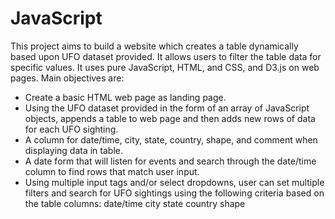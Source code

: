 # JavaScript
 
This project aims to build a website which creates a table dynamically based upon UFO dataset provided. It allows users to filter the table data for specific values. It uses pure JavaScript, HTML, and CSS, and D3.js on web pages. Main objectives are:

  - Create a basic HTML web page as landing page.
  - Using the UFO dataset provided in the form of an array of JavaScript objects, appends a table to web page and then adds new rows of data for each UFO sighting.
  - A column for date/time, city, state, country, shape, and comment when displaying data in table.
  - A date form that will listen for events and search through the date/time column to find rows that match user input.
  - Using multiple input tags and/or select dropdowns, user can set multiple filters and search for UFO sightings using the following criteria based on the table columns:
    date/time
    city
    state
    country
    shape
